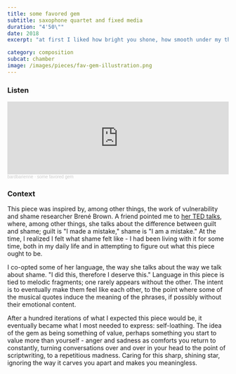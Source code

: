 ```yaml
---
title: some favored gem
subtitle: saxophone quartet and fixed media
duration: "4'50\""
date: 2018
excerpt: "at first I liked how bright you shone, how smooth under my thumbs; i could call on you like a star, for some hopeful future. but all the sweat and sand and polish, whetstone and wishing... I can no longer touch you without bleeding."

category: composition
subcat: chamber
image: /images/pieces/fav-gem-illustration.png
---
```


### Listen

<iframe width="100%" height="166" scrolling="no" frameborder="no" allow="autoplay" src="https://w.soundcloud.com/player/?url=https%3A//api.soundcloud.com/tracks/399863991&color=ff5500"></iframe><div style="font-size: 10px; color: #cccccc;line-break: anywhere;word-break: normal;overflow: hidden;white-space: nowrap;text-overflow: ellipsis; font-family: Interstate,Lucida Grande,Lucida Sans Unicode,Lucida Sans,Garuda,Verdana,Tahoma,sans-serif;font-weight: 100;"><a href="https://soundcloud.com/bardbarienne" title="bardbarienne" target="_blank" style="color: #cccccc; text-decoration: none;">bardbarienne</a> · <a href="https://soundcloud.com/bardbarienne/some-favored-gem" title="some favored gem" target="_blank" style="color: #cccccc; text-decoration: none;">some favored gem</a></div>

### Context

This piece was inspired by, among other things, the work of vulnerability and shame researcher Brené Brown. A friend pointed me to [her TED talks](https://www.ted.com/talks/brene_brown_listening_to_shame), where, among other things, she talks about the difference between guilt and shame; guilt is "I made a mistake," shame is "I am a mistake." At the time, I realized I felt what shame felt like - I had been living with it for some time, both in my daily life and in attempting to figure out what this piece ought to be.

I co-opted some of her language, the way she talks about the way we talk about shame. "I did this, therefore I deserve this." Language in this piece is tied to melodic fragments; one rarely appears without the other. The intent is to eventually make them feel like each other, to the point where some of the musical quotes induce the meaning of the phrases, if possibly without their emotional content.

After a hundred iterations of what I expected this piece would be, it eventually became what I most needed to express: self-loathing. The idea of the gem as being something of value, perhaps something you start to value more than yourself - anger and sadness as comforts you return to constantly, turning conversations over and over in your head to the point of scriptwriting, to a repetitious madness. Caring for this sharp, shining star, ignoring the way it carves you apart and makes you meaningless.